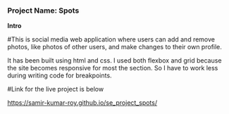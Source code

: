 ### Project Name: Spots

**Intro**

#This is social media web application where users can add and remove photos, like photos of other users, and make changes to their own profile.

It has been built using html and css. I used both flexbox and grid because the site becomes responsive for most the section. So I have to work less during writing code for breakpoints.

#Link for the live project is below

https://samir-kumar-roy.github.io/se_project_spots/

